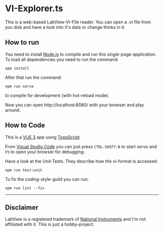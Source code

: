 # VI-Explorer.ts
This is a web-based LabView-VI-File reader. You can open a .vi file from you disk and have a look into it's data or change thinks in it.

## How to run
You need to install [Node.js](https://nodejs.org/) to compile and run this *single-page application*. To load all dependencies you need to run the command:

```
npm install
```
After that run the command:

```
npm run serve
```
to compile for development (with hot-reload mode). 

Now you can open http://localhost:8080/ with your browser and play around.


## How to Code
This is a [VUE 3](https://vuejs.org/) app using [TypeScript](https://www.typescriptlang.org/).

From [Visual Studio Code](https://code.visualstudio.com/) you can just press `CTRL-SHIFT-B` to start *serve* and `F5` to open your browser for debugging.

Have a look at the Unit-Tests. They describe how the vi-format is accessed:

```
npm run test:unit
```

To fix the coding-style-guild you can run:
```
npm run lint --fix
```

-----
## Disclaimer
LabView is a registered trademark of [National Instruments](https://www.ni.com) and I'm not affiliated with it. This is just a hobby-project.

